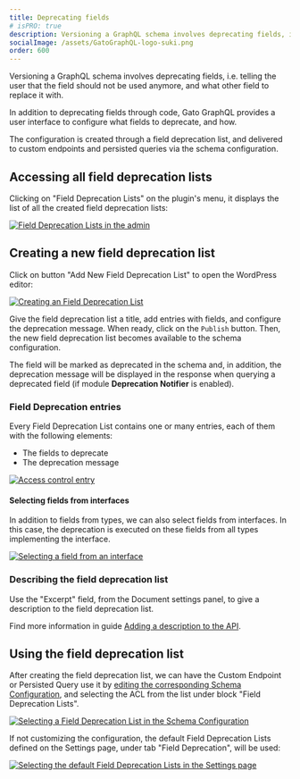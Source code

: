 ```yaml
---
title: Deprecating fields
# isPRO: true
description: Versioning a GraphQL schema involves deprecating fields, i.e. telling the user that the field should not be used anymore, and what other field to replace it with.
socialImage: /assets/GatoGraphQL-logo-suki.png
order: 600
---
```


Versioning a GraphQL schema involves deprecating fields, i.e. telling the user that the field should not be used anymore, and what other field to replace it with.

In addition to deprecating fields through code, Gato GraphQL provides a user interface to configure what fields to deprecate, and how.

The configuration is created through a field deprecation list, and delivered to custom endpoints and persisted queries via the schema configuration.

## Accessing all field deprecation lists

Clicking on "Field Deprecation Lists" on the plugin's menu, it displays the list of all the created field deprecation lists:

<div class="img-width-1024" markdown=1>

<a href="/assets/guides/upstream-pro/field-deprecation-lists.png" target="_blank">![Field Deprecation Lists in the admin](/assets/guides/upstream-pro/field-deprecation-lists.png "Field Deprecation Lists in the admin")</a>

</div>

## Creating a new field deprecation list

Click on button "Add New Field Deprecation List" to open the WordPress editor:

<a href="/assets/guides/upstream-pro/field-deprecation-list.png" target="_blank">![Creating an Field Deprecation List](/assets/guides/upstream-pro/field-deprecation-list.png "Creating an Field Deprecation List")</a>

Give the field deprecation list a title, add entries with fields, and configure the deprecation message. When ready, click on the `Publish` button. Then, the new field deprecation list becomes available to the schema configuration.

The field will be marked as deprecated in the schema and, in addition, the deprecation message will be displayed in the response when querying a deprecated field (if module **Deprecation Notifier** is enabled).

### Field Deprecation entries

Every Field Deprecation List contains one or many entries, each of them with the following elements:

- The fields to deprecate
- The deprecation message

<a href="/assets/guides/upstream-pro/field-deprecation-entry.png" target="_blank">![Access control entry](/assets/guides/upstream-pro/field-deprecation-entry.png "Access control entry")</a>

#### Selecting fields from interfaces

In addition to fields from types, we can also select fields from interfaces. In this case, the deprecation is executed on these fields from all types implementing the interface.

<div class="img-width-430" markdown=1>

<a href="/assets/guides/upstream/selecting-field-from-interface.png" target="_blank">![Selecting a field from an interface](/assets/guides/upstream/selecting-field-from-interface.png "Selecting a field from an interface")</a>

</div>

### Describing the field deprecation list

Use the "Excerpt" field, from the Document settings panel, to give a description to the field deprecation list.

Find more information in guide [Adding a description to the API](../../config/adding-a-description-to-the-api/).

## Using the field deprecation list

After creating the field deprecation list, we can have the Custom Endpoint or Persisted Query use it by [editing the corresponding Schema Configuration](../../use/creating-a-schema-configuration/), and selecting the ACL from the list under block "Field Deprecation Lists".

<a href="/assets/guides/upstream-pro/schema-config-field-deprecation-lists.png" target="_blank">![Selecting a Field Deprecation List in the Schema Configuration](/assets/guides/upstream-pro/schema-config-field-deprecation-lists.png "Selecting a Field Deprecation List in the Schema Configuration")</a>

If not customizing the configuration, the default Field Deprecation Lists defined on the Settings page, under tab "Field Deprecation", will be used:

<a href="/assets/guides/upstream-pro/settings-field-deprecation-lists.png" target="_blank">![Selecting the default Field Deprecation Lists in the Settings page](/assets/guides/upstream-pro/settings-field-deprecation-lists.png "Selecting the default Field Deprecation Lists in the Settings page")</a>
